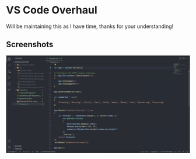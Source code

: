 # VS Code Overhaul

Will be maintaining this as I have time, thanks for your understanding!

## Screenshots

![code screenshot](vs-overhaul-cs.png)

